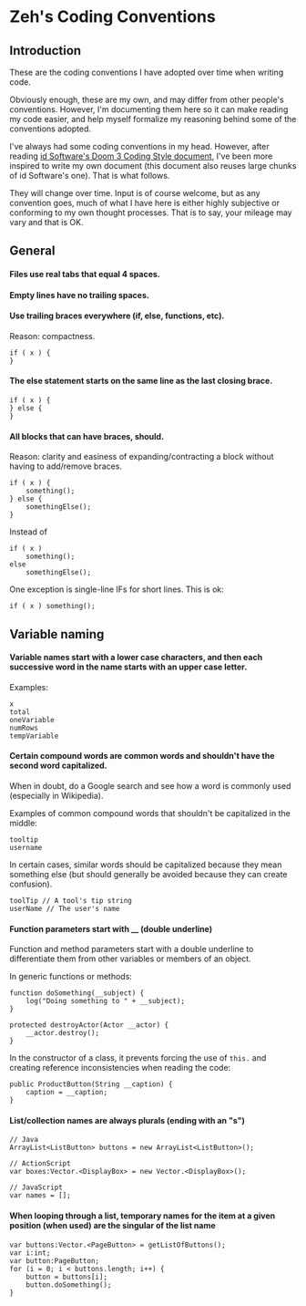 Zeh's Coding Conventions
========================

Introduction
------------

These are the coding conventions I have adopted over time when writing code.

Obviously enough, these are my own, and may differ from other people's conventions. However, I'm documenting them here so it can make reading my code easier, and help myself formalize my reasoning behind some of the conventions adopted.

I've always had some coding conventions in my head. However, after reading [id Software's Doom 3 Coding Style document](https://docs.google.com/document/d/1YBSlKzCplo2YkRgewn6lsNPNCX4W9OAotJRsAJywtTE/edit), I've been more inspired to write my own document (this document also reuses large chunks of id Software's one). That is what follows.

They will change over time. Input is of course welcome, but as any convention goes, much of what I have here is either highly subjective or conforming to my own thought processes. That is to say, your mileage may vary and that is OK.


General
-------

#### Files use real tabs that equal 4 spaces.

#### Empty lines have no trailing spaces.

#### Use trailing braces everywhere (if, else, functions, etc).

Reason: compactness.

    if ( x ) {
    }


#### The else statement starts on the same line as the last closing brace.

    if ( x ) {
    } else {
    }


#### All blocks that can have braces, should.

Reason: clarity and easiness of expanding/contracting a block without having to add/remove braces.

    if ( x ) {
        something();
    } else {
        somethingElse();
    }

Instead of

    if ( x )
        something();
    else
        somethingElse();

One exception is single-line IFs for short lines. This is ok:

    if ( x ) something();


Variable naming
---------------

#### Variable names start with a lower case characters, and then each successive word in the name starts with an upper case letter.

Examples:

    x
    total
    oneVariable
    numRows
    tempVariable

#### Certain compound words are common words and shouldn't have the second word capitalized.

When in doubt, do a Google search and see how a word is commonly used (especially in Wikipedia).

Examples of common compound words that shouldn't be capitalized in the middle:

    tooltip
    username

In certain cases, similar words should be capitalized because they mean something else (but should generally be avoided  because they can create confusion).

    toolTip // A tool's tip string
    userName // The user's name

#### Function parameters start with __ (double underline)

Function and method parameters start with a double underline to differentiate them from other variables or members of an object.

In generic functions or methods:

    function doSomething(__subject) {
        log("Doing something to " + __subject);
    }
    
    protected destroyActor(Actor __actor) {
        __actor.destroy();
    }
    
In the constructor of a class, it prevents forcing the use of `this.` and creating reference inconsistencies when reading the code:

    public ProductButton(String __caption) {
        caption = __caption;
    }

#### List/collection names are always plurals (ending with an "s")

    // Java
    ArrayList<ListButton> buttons = new ArrayList<ListButton>();
    
    // ActionScript
    var boxes:Vector.<DisplayBox> = new Vector.<DisplayBox>();
    
    // JavaScript
    var names = [];

#### When looping through a list, temporary names for the item at a given position (when used) are the singular of the list name

    var buttons:Vector.<PageButton> = getListOfButtons();
    var i:int;
    var button:PageButton;
    for (i = 0; i < buttons.length; i++) {
        button = buttons[i];
        button.doSomething();
    }
